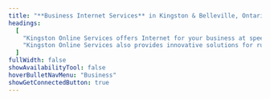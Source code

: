 ```yaml
---
title: "**Business Internet Services** in Kingston & Belleville, Ontario"
headings:
  [
    "Kingston Online Services offers Internet for your business at speeds starting from dial-up connectivity to high speed services intended for video and telephony.",
    "Kingston Online Services also provides innovative solutions for rural connectivity where conventional Internet services are not available.",
  ]
fullWidth: false
showAvailabilityTool: false
hoverBulletNavMenu: "Business"
showGetConnectedButton: true
---
```


